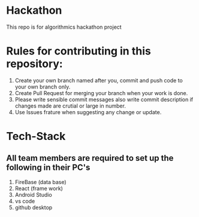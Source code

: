 # Hackathon
This repo is for algorithmics hackathon project

# Rules for contributing in this repository:
1. Create your own branch named after you, commit and push code to your own branch only.
1. Create Pull Request for merging your branch when your work is done.
1. Please write sensible commit messages also write commit description if changes made are crutial or large in number.
1. Use Issues frature when suggesting any change or update.

# Tech-Stack 
## All team members are required to set up the following in their PC's
1. FireBase (data base)
1. React (frame work)
1. Android Studio
1. vs code
1. github desktop